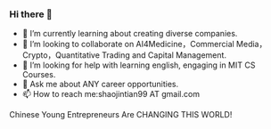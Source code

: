 ### Hi there 👋

<!-- - 🔭 I’m currently working on -->
- 🌱 I’m currently learning about creating diverse companies.
- 👯 I’m looking to collaborate on AI4Medicine，Commercial Media，Crypto，Quantitative Trading and Capital Management.
- 🤔 I’m looking for help with learning english, engaging in MIT CS Courses.
- 💬 Ask me about ANY career opportunities.
- 📫 How to reach me:shaojintian99 AT gmail.com

Chinese Young Entrepreneurs Are CHANGING THIS WORLD!


